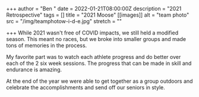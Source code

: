 +++
author = "Ben "
date = 2022-01-21T08:00:00Z
description = "2021 Retrospective"
tags = []
title = "2021 Moose"
[[images]]
alt = "team photo"
src = "/img/teamphotow-i-d-e.jpg"
stretch = ""

+++
While 2021 wasn't free of COVID impacts, we still held a modified season.  This meant no races, but we broke into smaller groups and made tons of memories in the process.

My favorite part was to watch each athlete progress and do better over each of the 2 six week sessions.  The progress that can be made in skill and endurance is amazing.

At the end of the year we were able to get together as a group outdoors and celebrate the accomplishments and send off our seniors in style.  